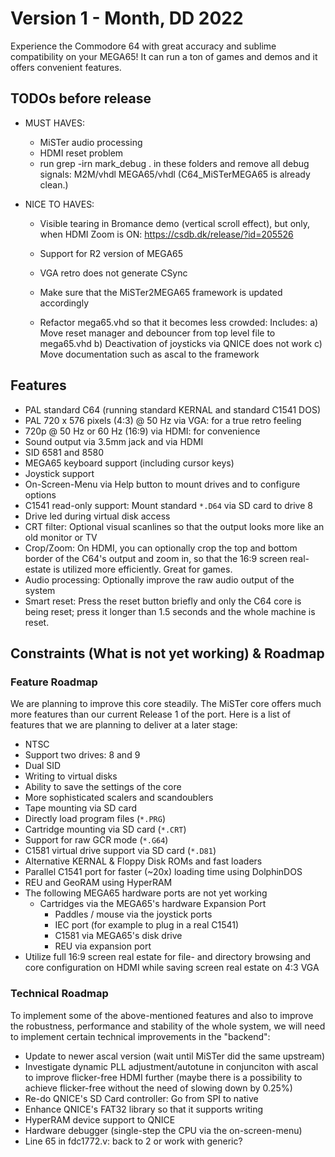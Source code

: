 Version 1 - Month, DD 2022
====================================

Experience the Commodore 64 with great accuracy and sublime compatibility
on your MEGA65! It can run a ton of games and demos and it offers convenient
features.

## TODOs before release

* MUST HAVES:
   - MiSTer audio processing
   - HDMI reset problem
   - run    grep -irn mark_debug .
     in these folders and remove all debug signals:
     M2M/vhdl
     MEGA65/vhdl
     (C64_MiSTerMEGA65 is already clean.)

* NICE TO HAVES:
  - Visible tearing in Bromance demo (vertical scroll effect), but only,
    when HDMI Zoom is ON: https://csdb.dk/release/?id=205526

  - Support for R2 version of MEGA65

  - VGA retro does not generate CSync

  - Make sure that the MiSTer2MEGA65 framework is updated accordingly

  - Refactor mega65.vhd so that it becomes less crowded:
    Includes: 
    a) Move reset manager and debouncer from top level file to mega65.vhd
    b) Deactivation of joysticks via QNICE does not work
    c) Move documentation such as ascal to the framework 

## Features

* PAL standard C64 (running standard KERNAL and standard C1541 DOS)
* PAL 720 x 576 pixels (4:3) @ 50 Hz via VGA: for a true retro feeling
* 720p @ 50 Hz or 60 Hz (16:9) via HDMI: for convenience
* Sound output via 3.5mm jack and via HDMI
* SID 6581 and 8580
* MEGA65 keyboard support (including cursor keys)
* Joystick support
* On-Screen-Menu via Help button to mount drives and to configure options
* C1541 read-only support: Mount standard `*.D64` via SD card to drive 8
* Drive led during virtual disk access
* CRT filter: Optional visual scanlines so that the output looks more like an
  old monitor or TV
* Crop/Zoom: On HDMI, you can optionally crop the top and bottom border of
  the C64's output and zoom in, so that the 16:9 screen real-estate is
  utilized more efficiently. Great for games.
* Audio processing: Optionally improve the raw audio output of the system
* Smart reset: Press the reset button briefly and only the C64 core is being
  reset; press it longer than 1.5 seconds and the whole machine is reset.

## Constraints (What is not yet working) & Roadmap

### Feature Roadmap

We are planning to improve this core steadily. The MiSTer core offers much
more features than our current Release 1 of the port. Here is a list of
features that we are planning to deliver at a later stage:

* NTSC
* Support two drives: 8 and 9
* Dual SID
* Writing to virtual disks
* Ability to save the settings of the core
* More sophisticated scalers and scandoublers
* Tape mounting via SD card
* Directly load program files (`*.PRG`)
* Cartridge mounting via SD card (`*.CRT`)
* Support for raw GCR mode (`*.G64`)
* C1581 virtual drive support via SD card (`*.D81`)
* Alternative KERNAL & Floppy Disk ROMs and fast loaders
* Parallel C1541 port for faster (~20x) loading time using DolphinDOS
* REU and GeoRAM using HyperRAM
* The following MEGA65 hardware ports are not yet working
  * Cartridges via the MEGA65's hardware Expansion Port
	* Paddles / mouse via the joystick ports
	* IEC port (for example to plug in a real C1541)	
	* C1581 via MEGA65's disk drive
	* REU via expansion port
* Utilize full 16:9 screen real estate for file- and directory browsing and
  core configuration on HDMI while saving screen real estate on 4:3 VGA

### Technical Roadmap

To implement some of the above-mentioned features and also to improve the
robustness, performance and stability of the whole system, we will need
to implement certain technical improvements in the "backend":

* Update to newer ascal version (wait until MiSTer did the same upstream)
* Investigate dynamic PLL adjustment/autotune in conjunciton with ascal
  to improve flicker-free HDMI further (maybe there is a possibility to
  achieve flicker-free without the need of slowing down by 0.25%)
* Re-do QNICE's SD Card controller: Go from SPI to native
* Enhance QNICE's FAT32 library so that it supports writing
* HyperRAM device support to QNICE
* Hardware debugger (single-step the CPU via the on-screen-menu)
* Line 65 in fdc1772.v: back to 2 or work with generic?
